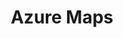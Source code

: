 ---
title: Azure Maps
permalink: /docs/projects/maps/
redirect_to: https://azure.microsoft.com/en-us/services/azure-maps/
excerpt: Create location-aware web and mobile applications using simple and secure geospatial services, APIs, and SDKs in Azure. Deliver seamless experiences based on geospatial data
header:
  overlay_image: 
  overlay_full: true
  teaser: /assets/images/c_maps.png
# icons:
#   - url: /assets/images/ICON_rpi.PNG
#     target: /ai-at-edge/docs/rpi_kubernetes/
#     title: Kubernetes cluster examples
# difficulty: MEDIUM
last_modified_at: 2019-12-20
tags: ["catalog","azure"]
---